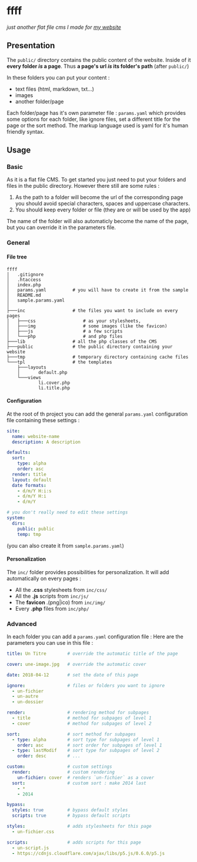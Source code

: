 # ffff
_just another flat file cms I made for [my website](http://nicolas.club1.fr)_

## Presentation
The `public/` directory contains the public content of the website.
Inside of it **every folder _is_ a page**. Thus **a page's url _is_ its folder's path** (after `public/`)

In these folders you can put your content :

-   text files (html, markdown, txt...)
-   images
-   another folder/page

Each folder/page has it's own parameter file : `params.yaml` which provides some options for each folder,
like ignore files, set a different title for the page or the sort method.
The markup language used is yaml for it's human friendly syntax.

## Usage

### Basic

As it is a flat file CMS. To get started you just need to put your folders and files in the public directory.
However there still are some rules :

1.  As the path to a folder will become the url of the corresponding page you should avoid special characters, spaces and uppercase characters.
2.  You should keep every folder or file (they are or will be used by the app)

The name of the folder will also automaticly become the name of the page,
but you can override it in the parameters file.

### General

#### File tree

```
ffff
│   .gitignore
│   .htaccess
│   index.php
│   params.yaml          # you will have to create it from the sample
│   README.md
│   sample.params.yaml
│
├───inc                  # the files you want to include on every pages
│   ├───css                  # as your stylesheets,
│   ├───img                  # some images (like the favicon)
│   ├───js                   # a few scripts
│   └───php                  # and php files
├───lib                  # all the php classes of the CMS
├───public               # the public directory containing your website
├───tmp                  # temporary directory containing cache files
└───tpl                  # the templates
    ├───layouts
    │       default.php
    └───views
            li.cover.php
            li.title.php
```

#### Configuration

At the root of th project you can add the general `params.yaml`
configuration file containing these settings :

```yaml
site:
  name: website-name
  description: A description

defaults:
  sort:
    type: alpha
    order: asc
  render: title
  layout: default
  date formats:
    - d/m/Y H:i:s
    - d/m/Y H:i
    - d/m/Y

# you don't really need to edit these settings
system:
  dirs:
    public: public
    temp: tmp
```

(you can also create it from `sample.params.yaml`)

#### Personalization

The `inc/` folder provides possibilities for personalization. It will
add automatically on every pages :

-   All the **.css** stylesheets from `inc/css/`
-   All the **.js** scripts from `inc/js/`
-   The **favicon** .(png|ico) from `inc/img/`
-   Every **.php** files from `inc/php/`


### Advanced

In each folder you can add a `params.yaml` configuration file :
Here are the parameters you can use in this file :

```yaml
title: Un Titre        # override the automatic title of the page

cover: une-image.jpg   # override the automatic cover

date: 2018-04-12       # set the date of this page

ignore:                # files or folders you want to ignore
  - un-fichier
  - un-autre
  - un-dossier

render:                # rendering method for subpages
  - title              # method for subpages of level 1
  - cover              # method for subpages of level 2

sort:                  # sort method for subpages
  - type: alpha        # sort type for subpages of level 1
    order: asc         # sort order for subpages of level 1
  - type: lastModif    # sort type for subpages of level 2
    order: desc        # ...

custom:                # custom settings
  render:              # custom rendering
    un-fichier: cover  # renders `un-fichier` as a cover
  sort:                # custom sort : make 2014 last
    - *
    - 2014

bypass:
  styles: true         # bypass default styles
  scripts: true        # bypass default scripts

styles:                # adds stylesheets for this page
  - un-fichier.css

scripts:               # adds scripts for this page
  - un-script.js
  - https://cdnjs.cloudflare.com/ajax/libs/p5.js/0.6.0/p5.js
```
